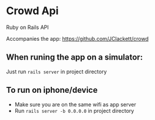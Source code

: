 # Crowd Api

Ruby on Rails API

Accompanies the app: https://github.com/JClackett/crowd

## When runing the app on a simulator:

Just run `rails server` in project directory

## To run on iphone/device

* Make sure you are on the same wifi as app server
* Run `rails server -b 0.0.0.0` in project directory
